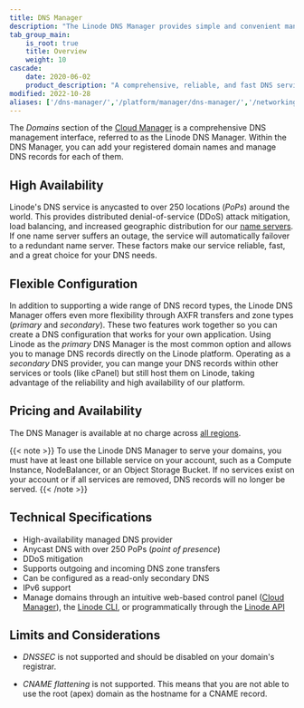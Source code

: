 ```yaml
---
title: DNS Manager
description: "The Linode DNS Manager provides simple and convenient management for all your high availability DNS records. You can import DNS zones with ease and Cloudflare DDoS mitigation is built-in."
tab_group_main:
    is_root: true
    title: Overview
    weight: 10
cascade:
    date: 2020-06-02
    product_description: "A comprehensive, reliable, and fast DNS service, providing easy domain management to Linode customers at no charge."
modified: 2022-10-28
aliases: ['/dns-manager/','/platform/manager/dns-manager/','/networking/dns/dns-manager/','/platform/manager/dns-manager-new-manager/','/networking/dns/dns-manager-overview/','/platform/manager/dns-manager-classic-manager/','/guides/dns-manager/']
---
```


The *Domains* section of the [Cloud Manager](https://cloud.linode.com/domains) is a comprehensive DNS management interface, referred to as the Linode DNS Manager. Within the DNS Manager, you can add your registered domain names and manage DNS records for each of them.

## High Availability

Linode's DNS service is anycasted to over 250 locations (*PoPs*) around the world. This provides distributed denial-of-service (DDoS) attack mitigation, load balancing, and increased geographic distribution for our [name servers](/docs/guides/dns-overview/#name-servers). If one name server suffers an outage, the service will automatically failover to a redundant name server. These factors make our service reliable, fast, and a great choice for your DNS needs.

## Flexible Configuration

In addition to supporting a wide range of DNS record types, the Linode DNS Manager offers even more flexibility through AXFR transfers and zone types (*primary* and *secondary*). These two features work together so you can create a DNS configuration that works for your own application. Using Linode as the *primary* DNS Manager is the most common option and allows you to manage DNS records directly on the Linode platform. Operating as a *secondary* DNS provider, you can mange your DNS records within other services or tools (like cPanel) but still host them on Linode, taking advantage of the reliability and high availability of our platform.

## Pricing and Availability

The DNS Manager is available at no charge across [all regions](https://www.linode.com/global-infrastructure/).

{{< note >}}
To use the Linode DNS Manager to serve your domains, you must have at least one billable service on your account, such as a Compute Instance, NodeBalancer, or an Object Storage Bucket. If no services exist on your account or if all services are removed, DNS records will no longer be served.
{{< /note >}}

## Technical Specifications

- High-availability managed DNS provider
- Anycast DNS with over 250 PoPs (*point of presence*)
- DDoS mitigation
- Supports outgoing and incoming DNS zone transfers
- Can be configured as a read-only secondary DNS
- IPv6 support
- Manage domains through an intuitive web-based control panel ([Cloud Manager](https://cloud.linode.com/)), the [Linode CLI](https://www.linode.com/products/cli/), or programmatically through the [Linode API](https://www.linode.com/products/linode-api/)

## Limits and Considerations

- *DNSSEC* is not supported and should be disabled on your domain's registrar.

- *CNAME flattening* is not supported. This means that you are not able to use the root (apex) domain as the hostname for a CNAME record.